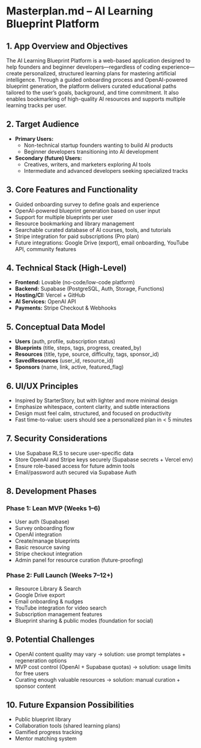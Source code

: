 # **Masterplan.md – AI Learning Blueprint Platform**

## **1\. App Overview and Objectives**

The AI Learning Blueprint Platform is a web-based application designed to help founders and beginner developers—regardless of coding experience—create personalized, structured learning plans for mastering artificial intelligence. Through a guided onboarding process and OpenAI-powered blueprint generation, the platform delivers curated educational paths tailored to the user’s goals, background, and time commitment. It also enables bookmarking of high-quality AI resources and supports multiple learning tracks per user.

## **2\. Target Audience**

* **Primary Users:**  
  * Non-technical startup founders wanting to build AI products  
  * Beginner developers transitioning into AI development  
* **Secondary (future) Users:**  
  * Creatives, writers, and marketers exploring AI tools  
  * Intermediate and advanced developers seeking specialized tracks

## **3\. Core Features and Functionality**

* Guided onboarding survey to define goals and experience  
* OpenAI-powered blueprint generation based on user input  
* Support for multiple blueprints per user  
* Resource bookmarking and library management  
* Searchable curated database of AI courses, tools, and tutorials  
* Stripe integration for paid subscriptions (Pro plan)  
* Future integrations: Google Drive (export), email onboarding, YouTube API, community features

## **4\. Technical Stack (High-Level)**

* **Frontend:** Lovable (no-code/low-code platform)  
* **Backend:** Supabase (PostgreSQL, Auth, Storage, Functions)  
* **Hosting/CI:** Vercel \+ GitHub  
* **AI Services:** OpenAI API  
* **Payments:** Stripe Checkout & Webhooks

## **5\. Conceptual Data Model**

* **Users** (auth, profile, subscription status)  
* **Blueprints** (title, steps, tags, progress, created\_by)  
* **Resources** (title, type, source, difficulty, tags, sponsor\_id)  
* **SavedResources** (user\_id, resource\_id)  
* **Sponsors** (name, link, active, featured\_flag)

## **6\. UI/UX Principles**

* Inspired by StarterStory, but with lighter and more minimal design  
* Emphasize whitespace, content clarity, and subtle interactions  
* Design must feel calm, structured, and focused on productivity  
* Fast time-to-value: users should see a personalized plan in \< 5 minutes

## **7\. Security Considerations**

* Use Supabase RLS to secure user-specific data  
* Store OpenAI and Stripe keys securely (Supabase secrets \+ Vercel env)  
* Ensure role-based access for future admin tools  
* Email/password auth secured via Supabase Auth

## **8\. Development Phases**

### **Phase 1: Lean MVP (Weeks 1–6)**

* User auth (Supabase)  
* Survey onboarding flow  
* OpenAI integration  
* Create/manage blueprints  
* Basic resource saving  
* Stripe checkout integration  
* Admin panel for resource curation (future-proofing)

### **Phase 2: Full Launch (Weeks 7–12+)**

* Resource Library & Search  
* Google Drive export  
* Email onboarding & nudges  
* YouTube integration for video search  
* Subscription management features  
* Blueprint sharing & public modes (foundation for social)

## **9\. Potential Challenges**

* OpenAI content quality may vary → solution: use prompt templates \+ regeneration options  
* MVP cost control (OpenAI \+ Supabase quotas) → solution: usage limits for free users  
* Curating enough valuable resources → solution: manual curation \+ sponsor content

## **10\. Future Expansion Possibilities**

* Public blueprint library  
* Collaboration tools (shared learning plans)  
* Gamified progress tracking  
* Mentor matching system

